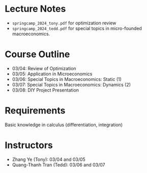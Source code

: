 # Lecture Notes

- `springcamp_2024_tony.pdf` for optimization review
- `springcamp_2024_tedd.pdf` for special topics in micro-founded macroeconomics.

# Course Outline

- 03/04: Review of Optimization
- 03/05: Application in Microeconomics
- 03/06: Special Topics in Macroeconomics: Static (1)
- 03/07: Special Topics in Macroeconomics: Dynamics (2)
- 03/08: DIY Project Presentation


# Requirements

Basic knowledge in calculus (differentiation, integration)


# Instructors

- Zhang Ye (Tony): 03/04 and 03/05
- Quang-Thanh Tran (Tedd): 03/06 and 03/07
